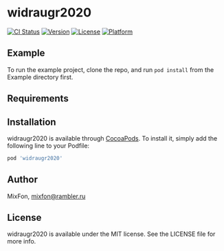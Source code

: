 # widraugr2020

[![CI Status](https://img.shields.io/travis/MixFon/widraugr2020.svg?style=flat)](https://travis-ci.org/MixFon/widraugr2020)
[![Version](https://img.shields.io/cocoapods/v/widraugr2020.svg?style=flat)](https://cocoapods.org/pods/widraugr2020)
[![License](https://img.shields.io/cocoapods/l/widraugr2020.svg?style=flat)](https://cocoapods.org/pods/widraugr2020)
[![Platform](https://img.shields.io/cocoapods/p/widraugr2020.svg?style=flat)](https://cocoapods.org/pods/widraugr2020)

## Example

To run the example project, clone the repo, and run `pod install` from the Example directory first.

## Requirements

## Installation

widraugr2020 is available through [CocoaPods](https://cocoapods.org). To install
it, simply add the following line to your Podfile:

```ruby
pod 'widraugr2020'
```

## Author

MixFon, mixfon@rambler.ru

## License

widraugr2020 is available under the MIT license. See the LICENSE file for more info.
